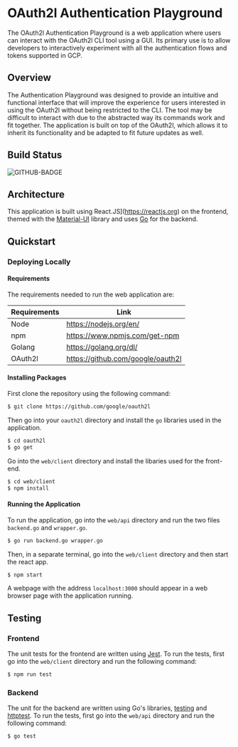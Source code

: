 # OAuth2l Authentication Playground

The OAuth2l Authentication Playground is a web application where users can interact with the OAuth2l CLI tool using a GUI. Its primary use is to allow developers to interactively experiment with all the authentication flows and tokens supported in GCP.

## Overview
The Authentication Playground was designed to provide an intuitive and functional interface that will improve the experience for users interested in using the OAuth2l without being restricted to the CLI. The tool may be difficult to interact with due to the abstracted way its commands work and fit together. The application is built on top of the OAuth2l, which allows it to inherit its functionality and be adapted to fit future updates as well.

## Build Status
![GITHUB-BADGE](https://github.com/googleinterns/oauth2l-web/workflows/api/badge.svg)

 ## Architecture
This application is built using  React.JS](https://reactjs.org) on the frontend, themed with the [Material-UI](https://material-ui.com) library and uses [Go](https://golang.org) for the backend.

## Quickstart

### Deploying Locally
#### Requirements

The requirements needed to run the web application are:

| Requirements     | Link
| ------ | ---
| Node | https://nodejs.org/en/
| npm | https://www.npmjs.com/get-npm
| Golang | https://golang.org/dl/
| OAuth2l | https://github.com/google/oauth2l

#### Installing Packages

First clone the repository using the following command:

```bash
$ git clone https://github.com/google/oauth2l
```
Then go into your `oauth2l` directory and install the `go` libraries used in the application. 
```bash
$ cd oauth2l
$ go get
```
Go into the `web/client` directory and install the libaries used for the front-end.
```bash
$ cd web/client
$ npm install
```
#### Running the Application

To run the application, go into the `web/api` directory and run the two files `backend.go` and `wrapper.go`.
```bash
$ go run backend.go wrapper.go
```
Then, in a separate terminal, go into the `web/client` directory and then start the react app.
```bash
$ npm start
```
A webpage with the address `localhost:3000` should appear in a web browser page with the application running. 

## Testing
### Frontend
The unit tests for the frontend are written using [Jest](https://jestjs.io).
To run the tests, first go into the `web/client` directory and run the following command:
```bash
$ npm run test
```
### Backend
The unit for the backend are written using Go's libraries, [testing](https://golang.org/pkg/testing/) and [httptest](https://golang.org/pkg/net/http/httptest/).
To run the tests, first go into the `web/api` directory and run the following command:
```bash
$ go test
```
